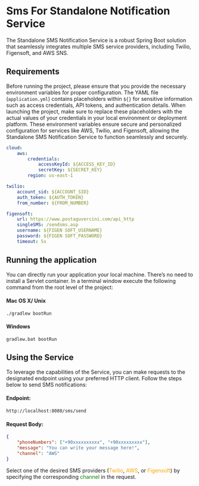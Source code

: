 Sms For Standalone Notification Service
===

The Standalone SMS Notification Service is a robust Spring Boot solution that seamlessly integrates multiple SMS service providers, including Twilio, Figensoft, and AWS SNS.


## Requirements
Before running the project, please ensure that you provide the necessary environment variables for proper configuration. The YAML file (`application.yml`) contains placeholders within `${}` for sensitive information such as access credentials, API tokens, and authentication details. When launching the project, make sure to replace these placeholders with the actual values of your credentials in your local environment or deployment platform. These environment variables ensure secure and personalized configuration for services like AWS, Twilio, and Figensoft, allowing the Standalone SMS Notification Service to function seamlessly and securely.

``` YAML
cloud:
    aws:
        credentials:
            accessKeyId: ${ACCESS_KEY_ID}
            secretKey: ${SECRET_KEY}
        region: us-east-1

twilio:
    account_sid: ${ACCOUNT_SID}
    auth_token: ${AUTH_TOKEN}
    from_number: ${FROM_NUMBER}

figensoft:
    url: https://www.postaguvercini.com/api_http
    singleSMS: /sendsms.asp
    username: ${FIGEN SOFT_USERNAME}
    password: ${FIGEN SOFT_PASSWORD}
    timeout: 5s
```


## Running the application
You can directly run your application your local machine. There’s no need to install a Servlet container. In a terminal window execute the following command from the root level of the project:



#### Mac OS X/ Unix

<code>./gradlew bootRun  </code>


#### Windows

<code>gradlew.bat bootRun </code>

## Using the Service
To leverage the capabilities of the Service, you can make requests to the designated endpoint using your preferred HTTP client. Follow the steps below to send SMS notifications:

#### Endpoint:
```
http://localhost:8080/sms/send
```
#### Request Body:

```JSON
{
    "phoneNumbers": ["+90xxxxxxxxxx", "+90xxxxxxxxx"],
    "message": "You can write your message here!",
    "channel": "AWS"
}

```
Select one of the desired SMS providers (<span style="color:orange">Twilio</span>, <span style="color:orange">AWS</span>, or <span style="color:orange">Figensoft</span>) by specifying the corresponding <span style="color:green">channel</span> in the request.





